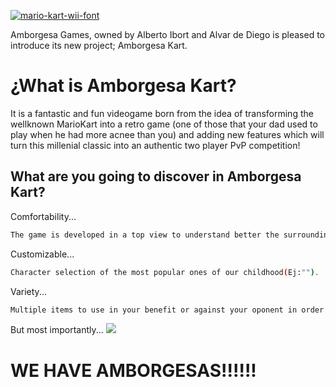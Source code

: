 <a href="https://fontmeme.com/mario-kart-wii-font/"><img src="https://fontmeme.com/permalink/180921/1cfa17c6f170d99fb7dc26635f7a6508.png" alt="mario-kart-wii-font" border="0"></a>
<br />

<!--Amborgesa Games, formado por Alberto Ibort y Alvar de Diego tiene el placer de presentar su nuevo proyecto; Amborguesa Kart. <br />-->
Amborgesa Games, owned by Alberto Ibort and Alvar de Diego is pleased to introduce its new project; Amborgesa Kart. <br />

<!--# ¿Qué es Amborgesa Kart? <br />
 Es un fantástico y divertido videojuego que nace de la idea de transformar el conocido MarioKart en un juego retro (de esos que tu padre jugaba en el bar cuando tenía más granos en la cara que tú ahora mismo) y añadir nuevas funciones que convertiran este clásico millenial en una auténtica competición PvP para dos jugadores!<br /> -->
 # ¿What is Amborgesa Kart? <br />
  It is a fantastic and fun videogame born from the idea of transforming the wellknown MarioKart into a retro game (one of those that your dad used to play when he had more acnee than you) and adding new features which will turn this millenial classic into an authentic two player PvP competition!

<!-- ## ¿Con qué me voy a encontrar al jugar Amborgesa Kart? <br />
Comodidad...
```sh
Vista cenital para entender mejor el entorno y controles sencillos
```
Customización...
```sh
Selección de personajes míticos de esta nuestra maravillosa vida (Ej: Chuck Norris)
```
Variedad...
```sh
Múltiples utilizables y power-ups con los que fastidiar a tu enemigo!
```
Diversión...
```sh
No tenemos portales, pero hay TUBERIAS y EXPLOSIONES!
```
--> 
## What are you going to discover in Amborgesa Kart? <br/>
Comfortability... 
```sh
The game is developed in a top view to understand better the surroundings and have easier controls 
``` 
Customizable...
```sh
Character selection of the most popular ones of our childhood(Ej:"").
```
Variety...
```sh 
Multiple items to use in your benefit or against your oponent in order to win the race
```
But most importantly...
<img src="https://vignette.wikia.nocookie.net/fantendo/images/2/28/BaldToad.png/revision/latest?cb=20160119181800" />
<br />
# WE HAVE AMBORGESAS!!!!!!
